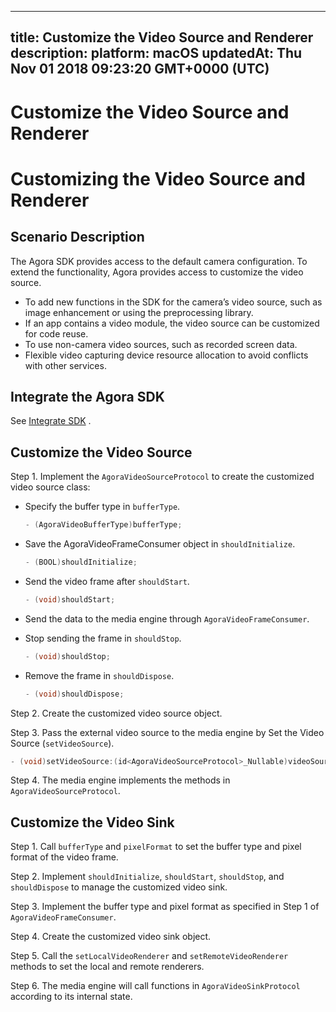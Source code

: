 
---
title: Customize the Video Source and Renderer
description: 
platform: macOS
updatedAt: Thu Nov 01 2018 09:23:20 GMT+0000 (UTC)
---
# Customize the Video Source and Renderer
# Customizing the Video Source and Renderer

## Scenario Description

The Agora SDK provides access to the default camera configuration. To extend the functionality, Agora provides access to customize the video source.

- To add new functions in the SDK for the camera’s video source, such as image enhancement or using the preprocessing library.
- If an app contains a video module, the video source can be customized for code reuse.
- To use non-camera video sources, such as recorded screen data.
- Flexible video capturing device resource allocation to avoid conflicts with other services.

## Integrate the Agora SDK

See [Integrate SDK](../../en/Video/mac_video.md) .

## Customize the Video Source

Step 1. Implement the `AgoraVideoSourceProtocol` to create the customized video source class:

- Specify the buffer type in `bufferType`.

  ```c++
  - (AgoraVideoBufferType)bufferType;
  ```

- Save the AgoraVideoFrameConsumer object in `shouldInitialize`.

  ```c++
  - (BOOL)shouldInitialize;
  ```

- Send the video frame after `shouldStart`.

  ```c++
  - (void)shouldStart;
  ```

- Send the data to the media engine through `AgoraVideoFrameConsumer`.

- Stop sending the frame in `shouldStop`.

  ```c++
  - (void)shouldStop;
  ```

- Remove the frame in `shouldDispose`.

  ```c++
  - (void)shouldDispose;
  ```

Step 2. Create the customized video source object.

Step 3. Pass the external video source to the media engine by Set the Video Source \(`setVideoSource`\).

```c++
- (void)setVideoSource:(id<AgoraVideoSourceProtocol>_Nullable)videoSource;
```

Step 4. The media engine implements the methods in `AgoraVideoSourceProtocol`.

## Customize the Video Sink

Step 1. Call `bufferType` and `pixelFormat` to set the buffer type and pixel format of the video frame.

Step 2. Implement `shouldInitialize`, `shouldStart`, `shouldStop`, and `shouldDispose` to manage the customized video sink.

Step 3. Implement the buffer type and pixel format as specified in Step 1 of `AgoraVideoFrameConsumer`.

Step 4. Create the customized video sink object.

Step 5. Call the `setLocalVideoRenderer` and `setRemoteVideoRenderer` methods to set the local and remote renderers.

Step 6. The media engine will call functions in `AgoraVideoSinkProtocol` according to its internal state.

